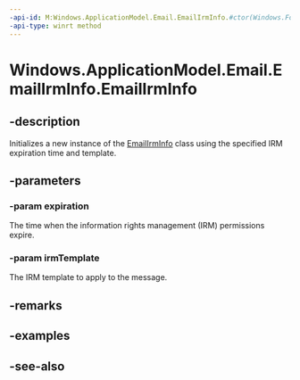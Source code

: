 ----api-id: M:Windows.ApplicationModel.Email.EmailIrmInfo.#ctor(Windows.Foundation.DateTime,Windows.ApplicationModel.Email.EmailIrmTemplate)
-api-type: winrt method
---<!-- Method syntaxpublic EmailIrmInfo(Windows.Foundation.DateTime expiration, Windows.ApplicationModel.Email.EmailIrmTemplate irmTemplate)--># Windows.ApplicationModel.Email.EmailIrmInfo.EmailIrmInfo## -descriptionInitializes a new instance of the [EmailIrmInfo](emailirminfo.md) class using the specified IRM expiration time and template.## -parameters### -param expirationThe time when the information rights management (IRM) permissions expire.### -param irmTemplateThe IRM template to apply to the message.## -remarks## -examples## -see-also